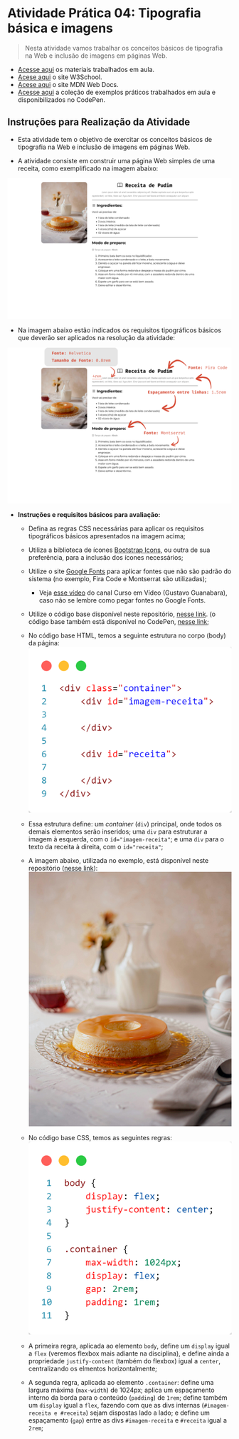 # Atividade Prática 04: Tipografia básica e imagens

> Nesta atividade vamos trabalhar os conceitos básicos de tipografia na Web e inclusão de imagens em páginas Web.

- [Acesse aqui](./../../materiais/slides/) os materiais trabalhados em aula.
- [Acese aqui](https://www.w3schools.com/) o site W3School.
- [Acese aqui](https://developer.mozilla.org/pt-BR/) o site MDN Web Docs.
- [Acesse aqui](https://codepen.io/collection/gPpavo) a coleção de exemplos práticos trabalhados em aula e disponibilizados no CodePen.

<a id="inst"></a>
## Instruções para Realização da Atividade

- Esta atividade tem o objetivo de exercitar os conceitos básicos de tipografia na Web e inclusão de imagens em páginas Web.

- A atividade consiste em construir uma página Web simples de uma receita, como exemplificado na imagem abaixo:

<div align="center">
    <img src="./img-instrucoes/reultado.png">
</div>

- Na imagem abaixo estão indicados os requisitos tipográficos básicos que deverão ser aplicados na resolução da atividade:

<div align="center">
    <img src="./img-instrucoes/resultado-instrucoes.png">
</div>

- **Instruções e requisitos básicos para avaliação:**

    - Defina as regras CSS necessárias para aplicar os requisitos tipográficos básicos apresentados na imagem acima;
    - Utiliza a biblioteca de ícones [Bootstrap Icons](https://icons.getbootstrap.com/), ou outra de sua preferência, para a inclusão dos ícones necessários;
    - Utilize o site [Google Fonts](https://fonts.google.com/) para aplicar fontes que não são padrão do sistema (no exemplo, Fira Code e Montserrat são utilizadas);
        - Veja [esse vídeo](https://youtu.be/FLuQonci9wU?feature=shared) do canal Curso em Vídeo (Gustavo Guanabara), caso não se lembre como pegar fontes no Google Fonts.
    - Utilize o código base disponível neste repositório, [nesse link](./codigo-base/). (o código base também está disponível no CodePen, [nesse link](https://codepen.io/prof_lucasmendes/pen/GgKJrWg);

    - No código base HTML, temos a seguinte estrutura no corpo (body) da página:
        ![](./img-instrucoes/code-html.png)
      
    - Essa estrutura define: um *container* (`div`) principal, onde todos os demais elementos serão inseridos; uma `div` para estruturar a imagem à esquerda, com o `id="imagem-receita"`; e uma `div` para o texto da receita à direita, com o `id="receita"`;

    - A imagem abaixo, utilizada no exemplo, está disponível neste repositório ([nesse link](./codigo-base/img/pudim.jpg)):
        ![](./codigo-base/img/pudim.jpg)

    - No código base CSS, temos as seguintes regras:
        ![](./img-instrucoes/code-css.png)
      
    - A primeira regra, aplicada ao elemento `body`, define um `display` igual a `flex` (veremos flexbox mais adiante na disciplina), e define ainda a propriedade `justify-content` (também do flexbox) igual a `center`, centralizando os elmentos horizontalmente;
    - A segunda regra, aplicada ao elemento `.container`: define uma largura máxima (`max-width`) de 1024px; aplica um espaçamento interno da borda para o conteúdo (`padding`) de `1rem`; define também um `display` igual a `flex`, fazendo com que as divs internas (`#imagem-receita e #receita`) sejam dispostas lado a lado; e define um espaçamento (`gap`) entre as divs `#imagem-receita` e `#receita` igual a `2rem`;
